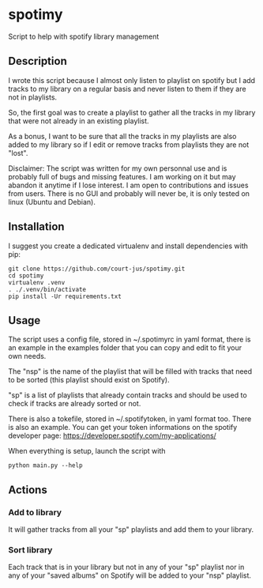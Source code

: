 # spotimy
Script to help with spotify library management

## Description

I wrote this script because I almost only listen to playlist on spotify
but I add tracks to my library on a regular basis and never listen to
them if they are not in playlists.

So, the first goal was to create a playlist to gather all the tracks in
my library that were not already in an existing playlist.

As a bonus, I want to be sure that all the tracks in my playlists are
also added to my library so if I edit or remove tracks from playlists
they are not "lost".

Disclaimer: The script was written for my own personnal use and is
probably full of bugs and missing features. I am working on it but may
abandon it anytime if I lose interest. I am open to contributions and
issues from users. There is no GUI and probably will never be, it is
only tested on linux (Ubuntu and Debian).

## Installation

I suggest you create a dedicated virtualenv and install dependencies with
pip:

    git clone https://github.com/court-jus/spotimy.git
    cd spotimy
    virtualenv .venv
    . ./.venv/bin/activate
    pip install -Ur requirements.txt

## Usage

The script uses a config file, stored in ~/.spotimyrc in yaml format, there
is an example in the examples folder that you can copy and edit to fit your
own needs.

The "nsp" is the name of the playlist that will be filled with tracks that
need to be sorted (this playlist should exist on Spotify).

"sp" is a list of playlists that already contain tracks and should be used
to check if tracks are already sorted or not.

There is also a tokefile, stored in ~/.spotifytoken, in yaml format too.
There is also an example. You can get your token informations on the spotify
developer page: https://developer.spotify.com/my-applications/

When everything is setup, launch the script with

    python main.py --help

## Actions

### Add to library

It will gather tracks from all your "sp" playlists and add them to
your library.

### Sort library

Each track that is in your library but not in any of
your "sp" playlist nor in any of your "saved albums" on Spotify will be
added to your "nsp" playlist.
